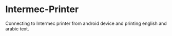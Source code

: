 # Intermec-Printer
Connecting to Intermec printer from android device and printing english and arabic text. 

